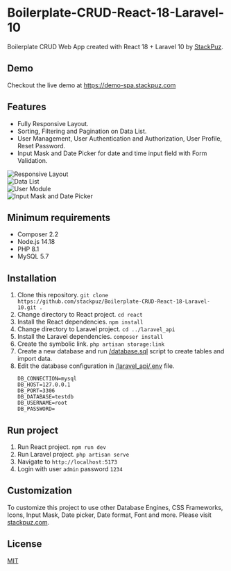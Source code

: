 # Boilerplate-CRUD-React-18-Laravel-10
Boilerplate CRUD Web App created with React 18 + Laravel 10 by [StackPuz](https://stackpuz.com).

## Demo
Checkout the live demo at https://demo-spa.stackpuz.com

## Features
- Fully Responsive Layout.
- Sorting, Filtering and Pagination on Data List.
- User Management, User Authentication and Authorization, User Profile, Reset Password.
- Input Mask and Date Picker for date and time input field with Form Validation.

![Responsive Layout](https://stackpuz.com/img/feature/responsive.gif)  
![Data List](https://stackpuz.com/img/feature/list.gif)  
![User Module](https://stackpuz.com/img/feature/user.png)  
![Input Mask and Date Picker](https://stackpuz.com/img/feature/date.gif)

## Minimum requirements
- Composer 2.2
- Node.js 14.18
- PHP 8.1
- MySQL 5.7

## Installation
1. Clone this repository. `git clone https://github.com/stackpuz/Boilerplate-CRUD-React-18-Laravel-10.git .`
2. Change directory to React project. `cd react`
3. Install the React dependencies. `npm install`
4. Change directory to Laravel project. `cd ../laravel_api`
5. Install the Laravel dependencies. `composer install`
6. Create the symbolic link. `php artisan storage:link`
7. Create a new database and run [/database.sql](/database.sql) script to create tables and import data.
8. Edit the database configuration in [/laravel_api/.env](/laravel_api/.env) file.
    ```
    DB_CONNECTION=mysql
    DB_HOST=127.0.0.1
    DB_PORT=3306
    DB_DATABASE=testdb
    DB_USERNAME=root
    DB_PASSWORD=
    ```

## Run project

1. Run React project. `npm run dev`
2. Run Laravel project. `php artisan serve`
3. Navigate to `http://localhost:5173`
4. Login with user `admin` password `1234`

## Customization
To customize this project to use other Database Engines, CSS Frameworks, Icons, Input Mask, Date picker, Date format, Font and more. Please visit [stackpuz.com](https://stackpuz.com).

## License

[MIT](https://opensource.org/licenses/MIT)